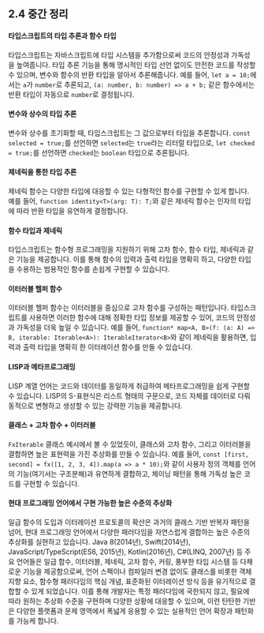 ## 2.4 중간 정리

#### 타입스크립트의 타입 추론과 함수 타입

타입스크립트는 자바스크립트에 타입 시스템을 추가함으로써 코드의 안정성과 가독성을 높여줍니다. 타입 추론 기능을 통해 명시적인 타입 선언 없이도 안전한 코드를 작성할 수 있으며, 변수와 함수의 반환 타입을 알아서 추론해줍니다. 예를 들어, `let a = 10;`에서는 `a`가 `number`로 추론되고, `(a: number, b: number) => a + b;` 같은 함수에서는 반환 타입이 자동으로 `number`로 결정됩니다.

#### 변수와 상수의 타입 추론

변수와 상수를 초기화할 때, 타입스크립트는 그 값으로부터 타입을 추론합니다. `const selected = true;`를 선언하면 `selected`는 `true`라는 리터럴 타입으로, `let checked = true;`를 선언하면 `checked`는 `boolean` 타입으로 추론됩니다.

#### 제네릭을 통한 타입 추론

제네릭 함수는 다양한 타입에 대응할 수 있는 다형적인 함수를 구현할 수 있게 합니다. 예를 들어, `function identity<T>(arg: T): T;`와 같은 제네릭 함수는 인자의 타입에 따라 반환 타입을 유연하게 결정합니다.

#### 함수 타입과 제네릭

타입스크립트는 함수형 프로그래밍을 지원하기 위해 고차 함수, 함수 타입, 제네릭과 같은 기능을 제공합니다. 이를 통해 함수의 입력과 출력 타입을 명확히 하고, 다양한 타입을 수용하는 범용적인 함수를 손쉽게 구현할 수 있습니다.

#### 이터러블 헬퍼 함수

이터러블 헬퍼 함수는 이터러블을 중심으로 고차 함수를 구성하는 패턴입니다. 타입스크립트를 사용하면 이러한 함수에 대해 정확한 타입 정보를 제공할 수 있어, 코드의 안정성과 가독성을 더욱 높일 수 있습니다. 예를 들어, `function* map<A, B>(f: (a: A) => B, iterable: Iterable<A>): IterableIterator<B>`와 같이 제네릭을 활용하면, 입력과 출력 타입을 명확히 한 이터레이션 함수를 만들 수 있습니다.

#### LISP과 메타프로그래밍

LISP 계열 언어는 코드와 데이터를 동일하게 취급하여 메타프로그래밍을 쉽게 구현할 수 있습니다. LISP의 S-표현식은 리스트 형태의 구문으로, 코드 자체를 데이터로 다뤄 동적으로 변형하고 생성할 수 있는 강력한 기능을 제공합니다.

#### 클래스 + 고차 함수 + 이터러블

`FxIterable` 클래스 예시에서 볼 수 있었듯이, 클래스와 고차 함수, 그리고 이터러블을 결합하면 높은 표현력을 가진 추상화를 만들 수 있습니다. 예를 들어, `const [first, second] = fx([1, 2, 3, 4]).map(a => a * 10);`와 같이 사용자 정의 객체를 언어의 기능(여기서는 구조분해)과 유연하게 결합하고, 체이닝 패턴을 통해 가독성 높은 코드를 구현할 수 있습니다.

#### 현대 프로그래밍 언어에서 구현 가능한 높은 수준의 추상화

일급 함수의 도입과 이터레이션 프로토콜의 확산은 과거의 클래스 기반 반복자 패턴을 넘어, 현대 프로그래밍 언어에서 다양한 패러다임을 자연스럽게 결합하는 높은 수준의 추상화를 실현하고 있습니다. Java 8(2014년), Swift(2014년), JavaScript/TypeScript(ES6, 2015년), Kotlin(2016년), C#(LINQ, 2007년) 등 주요 언어들은 일급 함수, 이터러블, 제네릭, 고차 함수, 커링, 풍부한 타입 시스템 등 다채로운 기능을 제공함으로써, 언어 스펙이나 컴파일러 변경 없이도 클래스를 비롯한 객체 지향 요소, 함수형 패러다임의 핵심 개념, 표준화된 이터레이션 방식 등을 유기적으로 결합할 수 있게 되었습니다. 이를 통해 개발자는 특정 패러다임에 국한되지 않고, 필요에 따라 원하는 추상화 수준을 구현하며 다양한 상황에 대응할 수 있으며, 이런 탄탄한 기반은 다양한 플랫폼과 문제 영역에서 폭넓게 응용할 수 있는 실용적인 언어 확장과 패턴화를 가능케 합니다.

